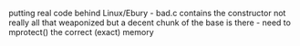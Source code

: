 putting real code behind Linux/Ebury - bad.c contains the constructor
not really all that weaponized but a decent chunk of the base is there
	- need to mprotect() the correct (exact) memory
